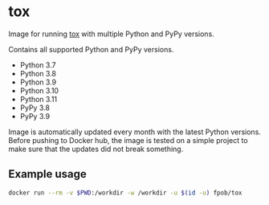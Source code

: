 # tox

Image for running [tox](https://tox.readthedocs.org/en/latest/) with multiple
Python and PyPy versions.

Contains all supported Python and PyPy versions.

* Python 3.7
* Python 3.8
* Python 3.9
* Python 3.10
* Python 3.11
* PyPy 3.8
* PyPy 3.9

Image is automatically updated every month with the latest Python versions.
Before pushing to Docker hub, the image is tested on a simple project to make
sure that the updates did not break something.

## Example usage

```sh
docker run --rm -v $PWD:/workdir -w /workdir -u $(id -u) fpob/tox
```
